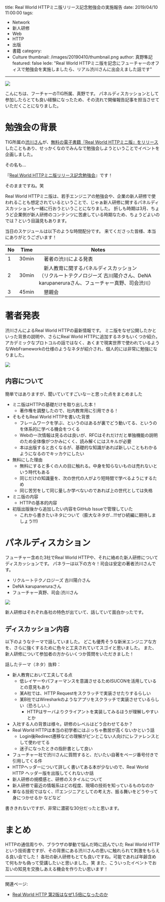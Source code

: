 title: Real World HTTPミニ版リリース記念勉強会の実施報告
date: 2019/04/10 11:00:00
tags:
  - Network
  - 新人研修
  - Web
  - HTTP
  - 出版
  - 書籍
category:
  - Culture
thumbnail: /images/20190410/thumbnail.png
author: 真野隼記
featured: false
lede: "Real World HTTPミニ版を記念にフューチャーのオフィスで勉強会を実施しましたら、リアル渋川さんに出会えました話です"
---

<img src="/images/20190410/top.png" class="img-small-size">

こんにちは、フーチャーのTIG所属、真野です。
パネルディスカッションとして参加したらとても良い経験になったため、その流れで開催報告記事を担当させていただくことになりました。

# 勉強会の背景

TIG所属の[渋川さん](https://twitter.com/shibu_jp)が、[無料の電子書籍『Real World HTTPミニ版』をリリース](https://www.oreilly.co.jp/community/blog/2019/03/real-world-http-mini-released.html)したこともあり、せっかくなのでみんなで勉強会しようということでイベントを企画しました。

その名も...

『[Real World HTTPミニ版リリース記念勉強会](https://future.connpass.com/event/123910)』です！

そのままですね。笑

Real World HTTPミニ版は、若手エンジニアの勉強会や、企業の新人研修で使われることも想定されているということで、じゃぁ新人研修に関するパネルディスカッションも一緒に行おうということになりました。
折しも時期は3月、ちょうど企業側が新人研修のコンテンツに苦慮している時期なため、ちょうどよいのでは？という目論見もあります。

当日のスケジュールは以下のような時間配分です。
来てくださった皆様、本当にありがとうございます！

|  No | Time       |    Notes                   |
|-----|------------|----------------------------|
| 1   | 30min      |　著者の渋川による発表             |
| 2   | 30min      |　新人教育に関するパネルディスカッション<br>（リクルートテクノロジーズ 古川陽介さん、DeNA karupaneruraさん、フューチャー真野、司会渋川）         |
| 3   | 45min      |　懇親会                       |


# 著者発表

渋川さんによるReal World HTTPの最新情報です。
ミニ版をなぜ公開したかといった背景の説明や、さらにReal World HTTPに追加するネタもいくつか紹介。
アカデミックなプロトコルの話ではなく、あくまで現実世界で使われているようなWebFrameworkの仕様のようなネタが紹介され、個人的には非常に勉強になりました。

<img src="/images/20190410/shibukawa.jpg">

## 内容について

簡単ではありますが、聞いていてすごいなーと思った点をまとめました

* ミニ版はHTTPの基礎だけを取り出した本！
  * 著作権を調整したので、社内教育用に引用できる！
* そもそもReal World HTTPを書いた背景
  * フレームワークを学ぶ、というのはあるが裏でどう動いてる、というのを体系的に学べる機会をつくる
  * Webの一次情報は見るのは良いが、RFCはそれだけだと単独機能の説明のため全体像がつかみにくく、読み解くにはスキルが必要
  * 本は出版すると古くなるが、基礎的な知識があれば新しいこともわかるようになるのでキッカケにしたい
* 無料にした理由
  * 無料にすると多くの人の目に触れる。中身を知らないものは売れないという時代もある
  * 同じだけの知識量を、次の世代の人がより短時間で学べるようにするため
  * 同じ苦労をして同じ量しか学べないのであれば上の世代としては失格
* ミニ版の内容
  * HTTPの基本的内容
* 初版出版後から追加したい内容をGitHub Issueで管理していた
  * これから書きたいネタについて（膨大なネタが...!!!ぜひ続編に期待しましょう!!!)

  
# パネルディスカション

フューチャー含めた3社でReal World HTTPや、それに絡めた新人研修についてディスカッションです。
パネラーは以下の方々！司会は安定の著者渋川さんです。


* リクルートテクノロジーズ 古川陽介さん
* DeNA karupaneruraさん
* フューチャー真野、司会:渋川さん

<img src="/images/20190410/panel.jpg">

新人研修はそれぞれ各社の特色が出ていて、話していて面白かったです。


## ディスカッション内容

以下のようなテーマで話していました。
どこも優秀そうな新米エンジニアな方を、さらに強くするために色々と工夫されていてスゴイと思いました。
また、新人研修について参加者の方からいくつか質問をいただきました！


話したテーマ（ネタ）抜粋：

* 新人教育において工夫してる点
  * 低レイヤーやパフォーマンスを意識させるためISUCONを活用しているとの意見もあり
  * 某A社では、HTTP Requestをスクラッチで実装させたりするらしい
  * 某B社ではWiresharkのようなアプリをスクラッチで実装させているらしい（恐ろしい..）
    * HTTPはサーバよりクライアントを実装してみるほうが理解しやすいとか
* 入社する人の背景は様々。研修のレベルはどう合わせてるか？
* Real World HTTPは本当の初学者にはぶっちゃ敷居が高くないかという話
  * Login後Redirect遷移などの理解がピンとこない人向けにレファレンスとして使わせてる
  * 迷子になったときの指針書として良い
* フューチャー社で渋川さんに質問すると、だいたい自著をページ番号付きで引用してくる件
* HTTPヘッダーについて詳しく書いてある本が少ないので、Real World HTTP ヘッダー版を出版してくれないか話
* 新人研修の規模感と、研修のスタイルについて
* 新人研修で最近の情報系はどの程度、現場の技術を知っているものなのか
* 単なる技術ではなく、ITエンジニアとしての考え方、振る舞いをどうやって身につかせるか
などなど

書ききれないですが、非常に濃密な30分だったと思います。


# まとめ

HTTPの通信周りや、ブラウザの挙動で悩んだ時に読んでいた Real World HTTPという技術書ですが、その背景にある渋川さんの思いに触れられて刺激をもらえる良い会でした！
各社の新人研修もとても良いですね。可能であれば年齢含めて何もかも偽って受講したいと思いました。笑
また、こういったイベントでお互いの知見を交換しあえる機会を作りたい思います！


---

関連ページ:

* [Real World HTTP 第2版はなぜ1.5倍になったのか](/articles/20200421/)

